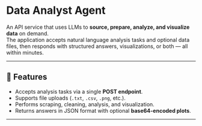 # Data Analyst Agent

An API service that uses LLMs to **source, prepare, analyze, and visualize data** on demand.  
The application accepts natural language analysis tasks and optional data files, then responds with structured answers, visualizations, or both — all within minutes.  

---

## 🚀 Features
- Accepts analysis tasks via a single **POST endpoint**.
- Supports file uploads (`.txt`, `.csv`, `.png`, etc.).
- Performs scraping, cleaning, analysis, and visualization.
- Returns answers in JSON format with optional **base64-encoded plots**.

---
